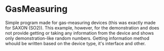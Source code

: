 # GasMeasuring
Simple program made for gas-measuring devices (this was exactly made for SAXON (SO2)).
This example, however, for the demonstration and does not provide getting or taking any information from the device and shows only demonstration-like random numbers.
Getting information method whould be written based on the device type, it's interface and other.

